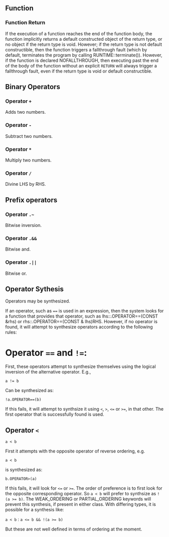 ## Function
### Function Return

If the execution of a function reaches the end of the function body, the function implicitly returns a default constructed object of the return type, or no object if the return type is void. However; if the return type is not default constructible, then the function triggers a fallthrough fault (which by default, terminates the program by calling RUNTIME::terminate()). However, if the function is declared NOFALLTHROUGH, then executing past the end of the body of the function without an explicit `RETURN` will always trigger a fallthrough fault, even if the return type is void or default constructible.


## Binary Operators

### Operator `+`

Adds two numbers.

### Operator `-`

Subtract two numbers.

### Operator `*`

Multiply two numbers.

### Operator `/`

Divine LHS by RHS.

## Prefix operators

### Operator `.~`

Bitwise inversion.

### Operator `.&&`

Bitwise and.

### Operator `.||`

Bitwise or.

## Operator Sythesis

Operators may be synthesized. 

If an operator, such as `==` is used in an expression, then the system looks for a function that provides that operator,
 such as lhs::.OPERATOR==(CONST &rhs) or rhs::.OPERATOR==(CONST & lhs)RHS. However, if no operator is found, it will
 attempt to synthesize operators according to the following rules:
 
# Operator `==` and `!=`:

First, these operators attempt to synthesize themselves using the logical inversion of the alternative operator. E.g.,

`a != b`

Can be synthesized as:

`!a.OPERATOR==(b)`

If this fails, it will attempt to synthsize it using `<`, `>`, `<=` or `>=`, in that other. The first operator that is
 successfully found is used.
 
## Operator `<`

`a < b`

First it attempts with the opposite operator of reverse ordering, e.g.

`a < b`

is synthesized as:

`b.OPERATOR>(a)`

If this fails, it will look for `<=` or `>=`. The order of preference is to first look for the opposite corresponding 
operator. So `a < b` will prefer to synthsize as `!(a >= b)`. The WEAK_ORDERING or PARTIAL_ORDERING keywords will
prevent this synthesis, if present in either class. With differing types, it is possible for a synthesis like:

`a < b` : `a <= b && !(a >= b)`

But these are not well defined in terms of ordering at the moment.
